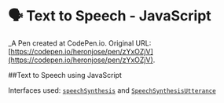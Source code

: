 # 🗣 Text to Speech - JavaScript
 _A Pen created at CodePen.io. Original URL: [https://codepen.io/heronjose/pen/zYxOZjV](https://codepen.io/heronjose/pen/zYxOZjV).

 ##Text to Speech using JavaScript

Interfaces used: [`speechSynthesis`](https://developer.mozilla.org/en-US/docs/Web/API/SpeechSynthesis) and [`SpeechSynthesisUtterance`](https://developer.mozilla.org/en-US/docs/Web/API/SpeechSynthesisUtterance)
